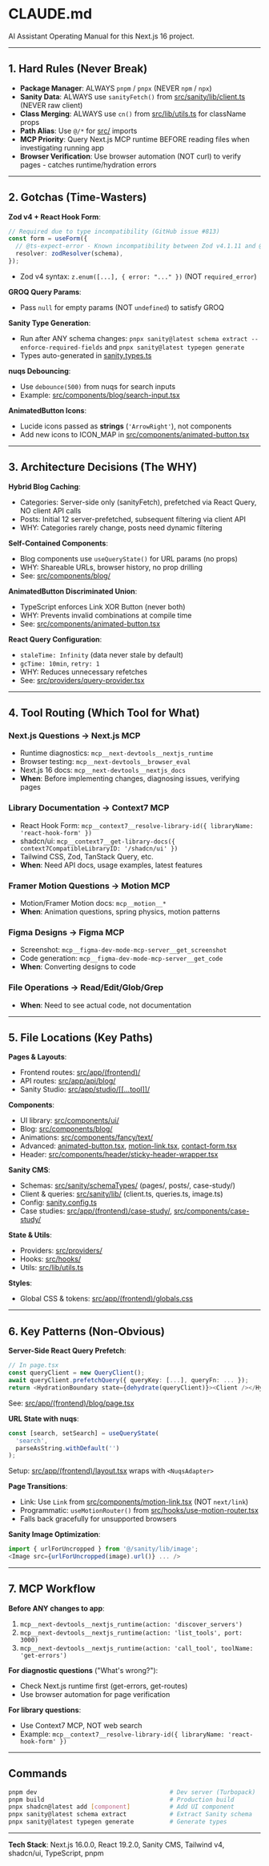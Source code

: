 # CLAUDE.md

AI Assistant Operating Manual for this Next.js 16 project.

---

## 1. Hard Rules (Never Break)

- **Package Manager**: ALWAYS `pnpm` / `pnpx` (NEVER `npm` / `npx`)
- **Sanity Data**: ALWAYS use `sanityFetch()` from [src/sanity/lib/client.ts](src/sanity/lib/client.ts) (NEVER raw client)
- **Class Merging**: ALWAYS use `cn()` from [src/lib/utils.ts](src/lib/utils.ts) for className props
- **Path Alias**: Use `@/*` for [src/](src/) imports
- **MCP Priority**: Query Next.js MCP runtime BEFORE reading files when investigating running app
- **Browser Verification**: Use browser automation (NOT curl) to verify pages - catches runtime/hydration errors

---

## 2. Gotchas (Time-Wasters)

**Zod v4 + React Hook Form**:

```typescript
// Required due to type incompatibility (GitHub issue #813)
const form = useForm({
  // @ts-expect-error - Known incompatibility between Zod v4.1.11 and @hookform/resolvers v5.2.2
  resolver: zodResolver(schema),
});
```

- Zod v4 syntax: `z.enum([...], { error: "..." })` (NOT `required_error`)

**GROQ Query Params**:

- Pass `null` for empty params (NOT `undefined`) to satisfy GROQ

**Sanity Type Generation**:

- Run after ANY schema changes: `pnpx sanity@latest schema extract --enforce-required-fields` and `pnpx sanity@latest typegen generate`
- Types auto-generated in [sanity.types.ts](sanity.types.ts)

**nuqs Debouncing**:

- Use `debounce(500)` from nuqs for search inputs
- Example: [src/components/blog/search-input.tsx](src/components/blog/search-input.tsx)

**AnimatedButton Icons**:

- Lucide icons passed as **strings** (`'ArrowRight'`), not components
- Add new icons to ICON_MAP in [src/components/animated-button.tsx](src/components/animated-button.tsx)

---

## 3. Architecture Decisions (The WHY)

**Hybrid Blog Caching**:

- Categories: Server-side only (sanityFetch), prefetched via React Query, NO client API calls
- Posts: Initial 12 server-prefetched, subsequent filtering via client API
- WHY: Categories rarely change, posts need dynamic filtering

**Self-Contained Components**:

- Blog components use `useQueryState()` for URL params (no props)
- WHY: Shareable URLs, browser history, no prop drilling
- See: [src/components/blog/](src/components/blog/)

**AnimatedButton Discriminated Union**:

- TypeScript enforces Link XOR Button (never both)
- WHY: Prevents invalid combinations at compile time
- See: [src/components/animated-button.tsx](src/components/animated-button.tsx)

**React Query Configuration**:

- `staleTime: Infinity` (data never stale by default)
- `gcTime: 10min`, `retry: 1`
- WHY: Reduces unnecessary refetches
- See: [src/providers/query-provider.tsx](src/providers/query-provider.tsx)

---

## 4. Tool Routing (Which Tool for What)

### Next.js Questions → Next.js MCP

- Runtime diagnostics: `mcp__next-devtools__nextjs_runtime`
- Browser testing: `mcp__next-devtools__browser_eval`
- Next.js 16 docs: `mcp__next-devtools__nextjs_docs`
- **When**: Before implementing changes, diagnosing issues, verifying pages

### Library Documentation → Context7 MCP

- React Hook Form: `mcp__context7__resolve-library-id({ libraryName: 'react-hook-form' })`
- shadcn/ui: `mcp__context7__get-library-docs({ context7CompatibleLibraryID: '/shadcn/ui' })`
- Tailwind CSS, Zod, TanStack Query, etc.
- **When**: Need API docs, usage examples, latest features

### Framer Motion Questions → Motion MCP

- Motion/Framer Motion docs: `mcp__motion__*`
- **When**: Animation questions, spring physics, motion patterns

### Figma Designs → Figma MCP

- Screenshot: `mcp__figma-dev-mode-mcp-server__get_screenshot`
- Code generation: `mcp__figma-dev-mode-mcp-server__get_code`
- **When**: Converting designs to code

### File Operations → Read/Edit/Glob/Grep

- **When**: Need to see actual code, not documentation

---

## 5. File Locations (Key Paths)

**Pages & Layouts**:

- Frontend routes: [src/app/(frontend)/](<src/app/(frontend)/>)
- API routes: [src/app/api/blog/](src/app/api/blog/)
- Sanity Studio: [src/app/studio/[[...tool]]/](src/app/studio/[[...tool]]/)

**Components**:

- UI library: [src/components/ui/](src/components/ui/)
- Blog: [src/components/blog/](src/components/blog/)
- Animations: [src/components/fancy/text/](src/components/fancy/text/)
- Advanced: [animated-button.tsx](src/components/animated-button.tsx), [motion-link.tsx](src/components/motion-link.tsx), [contact-form.tsx](src/components/contact-form.tsx)
- Header: [src/components/header/sticky-header-wrapper.tsx](src/components/header/sticky-header-wrapper.tsx)

**Sanity CMS**:

- Schemas: [src/sanity/schemaTypes/](src/sanity/schemaTypes/) (pages/, posts/, case-study/)
- Client & queries: [src/sanity/lib/](src/sanity/lib/) (client.ts, queries.ts, image.ts)
- Config: [sanity.config.ts](sanity.config.ts)
- Case studies: [src/app/(frontend)/case-study/](<src/app/(frontend)/case-study/>), [src/components/case-study/](src/components/case-study/)

**State & Utils**:

- Providers: [src/providers/](src/providers/)
- Hooks: [src/hooks/](src/hooks/)
- Utils: [src/lib/utils.ts](src/lib/utils.ts)

**Styles**:

- Global CSS & tokens: [src/app/(frontend)/globals.css](<src/app/(frontend)/globals.css>)

---

## 6. Key Patterns (Non-Obvious)

**Server-Side React Query Prefetch**:

```typescript
// In page.tsx
const queryClient = new QueryClient();
await queryClient.prefetchQuery({ queryKey: [...], queryFn: ... });
return <HydrationBoundary state={dehydrate(queryClient)}><Client /></HydrationBoundary>;
```

See: [src/app/(frontend)/blog/page.tsx](<src/app/(frontend)/blog/page.tsx>)

**URL State with nuqs**:

```typescript
const [search, setSearch] = useQueryState(
  'search',
  parseAsString.withDefault('')
);
```

Setup: [src/app/(frontend)/layout.tsx](<src/app/(frontend)/layout.tsx>) wraps with `<NuqsAdapter>`

**Page Transitions**:

- Link: Use `Link` from [src/components/motion-link.tsx](src/components/motion-link.tsx) (NOT `next/link`)
- Programmatic: `useMotionRouter()` from [src/hooks/use-motion-router.tsx](src/hooks/use-motion-router.tsx)
- Falls back gracefully for unsupported browsers

**Sanity Image Optimization**:

```typescript
import { urlForUncropped } from '@/sanity/lib/image';
<Image src={urlForUncropped(image).url()} ... />
```

---

## 7. MCP Workflow

**Before ANY changes to app**:

1. `mcp__next-devtools__nextjs_runtime(action: 'discover_servers')`
2. `mcp__next-devtools__nextjs_runtime(action: 'list_tools', port: 3000)`
3. `mcp__next-devtools__nextjs_runtime(action: 'call_tool', toolName: 'get-errors')`

**For diagnostic questions** ("What's wrong?"):

- Check Next.js runtime first (get-errors, get-routes)
- Use browser automation for page verification

**For library questions**:

- Use Context7 MCP, NOT web search
- Example: `mcp__context7__resolve-library-id({ libraryName: 'react-hook-form' })`

---

## Commands

```bash
pnpm dev                                     # Dev server (Turbopack)
pnpm build                                   # Production build
pnpx shadcn@latest add [component]           # Add UI component
pnpx sanity@latest schema extract            # Extract Sanity schema
pnpx sanity@latest typegen generate          # Generate types
```

---

**Tech Stack**: Next.js 16.0.0, React 19.2.0, Sanity CMS, Tailwind v4, shadcn/ui, TypeScript, pnpm
